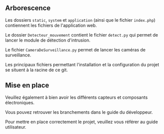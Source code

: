 ## Arborescence
Les dossiers `static`, `system` et `application` (ainsi que le fichier `index.php`) contiennent les fichiers de l'application web.

Le dossier `Detecteur_mouvement` contient le fichier `detect.py` qui permet de lancer le module de détection d'intrusion.

Le fichier `CameraDeSurveillance.py` permet de lancer les caméras de surveillance.

Les principaux fichiers permettant l'installation et la configuration du projet se situent à la racine de ce git.

## Mise en place

Veuillez également à bien avoir les différents capteurs et composants électroniques.

Vous pouvez retrouver les branchements dans le guide du développeur.

Pour mettre en place correctement le projet, veuillez vous référer au guide utilisateur.
